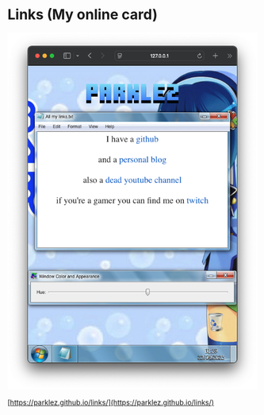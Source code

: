 # Links (My online card)

<p align="center">
  <img src="https://github.com/parklez/links/blob/main/work-in-progress.png?raw=true" alt="Work in progress" />
</p>

[https://parklez.github.io/links/](https://parklez.github.io/links/)